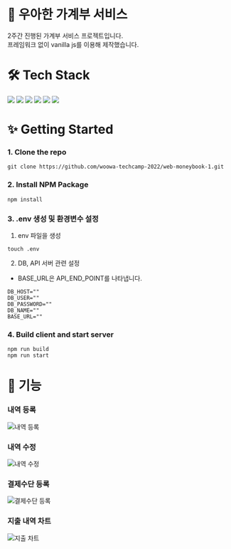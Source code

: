 <h1>🦢 우아한 가계부 서비스</h1>
<div>2주간 진행된 가계부 서비스 프로젝트입니다.</div>
<div>프레임워크 없이 vanilla js를 이용해 제작했습니다.</div>

# 🛠 Tech Stack

<div>
<!-- js -->
<img src="https://img.shields.io/badge/javascript-F7DF1E?style=for-the-badge&logo=javascript&logoColor=black">
<!-- scss -->
<img src="https://img.shields.io/badge/scss-CC6699?style=for-the-badge&logo=sass&logoColor=black">
<!-- webpack -->
<img src="https://img.shields.io/badge/webpack-8DD6F9?style=for-the-badge&logo=webpack&logoColor=black">
<!-- express -->
<img src="https://img.shields.io/badge/express-000000?style=for-the-badge&logo=express&logoColor=white">
<!-- mysql -->
<img src="https://img.shields.io/badge/mysql-4479A1?style=for-the-badge&logo=mysql&logoColor=white">
<!-- aws -->
<img src="https://img.shields.io/badge/aws EC2-FF7200?style=for-the-badge&logo=amazonaws&logoColor=black">
</div>
  
# ✨ Getting Started

### 1. Clone the repo

```
git clone https://github.com/woowa-techcamp-2022/web-moneybook-1.git
```

### 2. Install NPM Package

```
npm install
```

### 3. .env 생성 및 환경변수 설정

1. env 파일을 생성

```
touch .env
```

2. DB, API 서버 관련 설정

- BASE_URL은 API_END_POINT를 나타냅니다.

```
DB_HOST=""
DB_USER=""
DB_PASSWORD=""
DB_NAME=""
BASE_URL=""
```

### 4. Build client and start server

```
npm run build
npm run start
```

# 🥳 기능

### 내역 등록

![내역 등록](https://user-images.githubusercontent.com/55647436/181797841-89250781-4fb9-48f5-826c-5cf65dad35cf.gif)

### 내역 수정

![내역 수정](https://user-images.githubusercontent.com/55647436/181797848-15479e10-492d-40a1-85b2-817914c59ab5.gif)

### 결제수단 등록

![결제수단 등록](https://user-images.githubusercontent.com/55647436/181797612-821779ca-e86d-454b-be41-9fe17eb3b0a7.gif)

### 지출 내역 차트

![지출 차트](https://user-images.githubusercontent.com/55647436/181797856-3a3d9692-221f-4206-be26-e8244a530304.gif)
